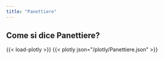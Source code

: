 ```yaml
---
title: "Panettiere"
---
```


## Come si dice Panettiere?

{{< load-plotly >}}
{{< plotly json="/plotly/Panettiere.json" >}}